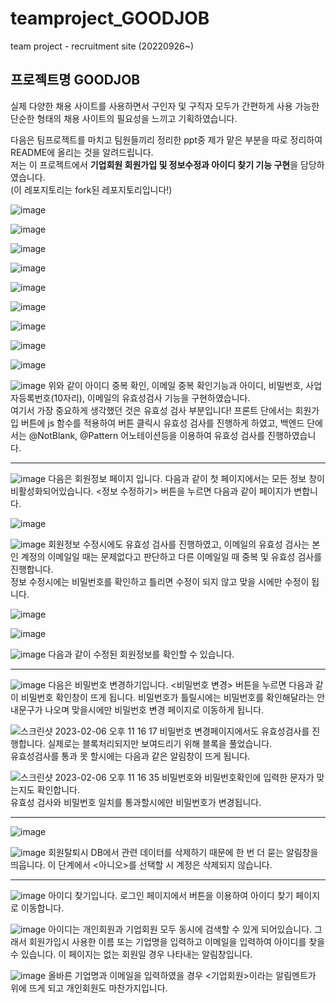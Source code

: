 # teamproject_GOODJOB
team project - recruitment site (20220926~)

## 프로젝트명 GOODJOB
실제 다양한 채용 사이트를 사용하면서 구인자 및 구직자 모두가 간편하게 사용 가능한 단순한 형태의 채용 사이트의 필요성을 느끼고 기획하였습니다.

다음은 팀프로젝트를 마치고 팀원들끼리 정리한 ppt중 제가 맡은 부분을 따로 정리하여 README에 올리는 것을 알려드립니다.   
저는 이 프로젝트에서 **기업회원 회원가입 및 정보수정과 아이디 찾기 기능 구현**을 담당하였습니다.   
(이 레포지토리는 fork된 레포지토리입니다!)

![image](https://user-images.githubusercontent.com/95398932/216991337-4c43a5c7-2273-41fc-8ff7-e6a45c4876d0.png)

![image](https://user-images.githubusercontent.com/95398932/216991462-0a1522dc-e7e9-4e0d-b2d2-1505385f814f.png)

![image](https://user-images.githubusercontent.com/95398932/216991554-0dba8c8d-54ce-461f-9172-fdd1ac225e7d.png)

![image](https://user-images.githubusercontent.com/95398932/216991803-b28566fb-fed3-4efe-8efc-2759918c5271.png)

![image](https://user-images.githubusercontent.com/95398932/216992102-cd715ea4-1a88-4627-82ab-6e2567cfe0e4.png)

![image](https://user-images.githubusercontent.com/95398932/216992222-0dfe33d0-80ba-42b1-8b7d-855f2b6eca1c.png)

![image](https://user-images.githubusercontent.com/95398932/216992355-a8fd78f8-bf3b-4f0b-97c2-4610b38a7cac.png)

![image](https://user-images.githubusercontent.com/95398932/216993500-be242d42-8028-4fe3-af2b-f64f2b317ee4.png)

![image](https://user-images.githubusercontent.com/95398932/216993784-07b4bd81-b5d6-41c4-b7ad-e8f64bb5be45.png)

![image](https://user-images.githubusercontent.com/95398932/216993892-27a5f2af-b758-435f-8752-cc58bf0259e8.png)
위와 같이 아이디 중복 확인, 이메일 중복 확인기능과 아이디, 비밀번호, 사업자등록번호(10자리), 이메일의 유효성검사 기능을 구현하였습니다.   
여기서 가장 중요하게 생각했던 것은 유효성 검사 부분입니다! 프론트 단에서는 회원가입 버튼에 js 함수를 적용하여 버튼 클릭시 유효성 검사를 진행하게 하였고, 
백엔드 단에서는 @NotBlank, @Pattern 어노테이션등을 이용하여 유효성 검사를 진행하였습니다.   
***

![image](https://user-images.githubusercontent.com/95398932/216994009-46a561e3-c3bb-4b2a-a0f5-3dd003ae9b08.png)
다음은 회원정보 페이지 입니다. 다음과 같이 첫 페이지에서는 모든 정보 창이 비활성화되어있습니다. <정보 수정하기> 버튼을 누르면 다음과 같이 페이지가 변합니다.

![image](https://user-images.githubusercontent.com/95398932/216994063-3cd4af2a-4d87-48ee-b49d-1469ddada4f9.png)

![image](https://user-images.githubusercontent.com/95398932/216994161-c066b84a-9742-4be3-8288-4bcfeb17d303.png)
회원정보 수정시에도 유효성 검사를 진행하였고, 이메일의 유효성 검사는 본인 계정의 이메일일 때는 문제없다고 판단하고 다른 이메일일 때 중복 및 유효성 검사를 진행합니다.   
정보 수정시에는 비밀번호를 확인하고 틀리면 수정이 되지 않고 맞을 시에만 수정이 됩니다.

![image](https://user-images.githubusercontent.com/95398932/216994339-5d06ad80-90e2-4c63-919b-0982a70d029a.png)

![image](https://user-images.githubusercontent.com/95398932/216994400-3bd720f6-ea19-48ad-83ea-3a149ed8b87b.png)

![image](https://user-images.githubusercontent.com/95398932/216994557-10974af9-28a9-4a52-8a47-82380e535b23.png)
다음과 같이 수정된 회원정보를 확인할 수 있습니다.   
***

![image](https://user-images.githubusercontent.com/95398932/216994614-0ad9f74f-d75a-49d8-86be-d33a4f3220eb.png)
다음은 비밀번호 변경하기입니다. <비밀번호 변경> 버튼을 누르면 다음과 같이 비밀번호 확인창이 뜨게 됩니다. 비밀번호가 틀릴시에는 비밀번호를 확인해달라는 안내문구가 나오며
맞을시에만 비밀번호 변경 페이지로 이동하게 됩니다.

![스크린샷 2023-02-06 오후 11 16 17](https://user-images.githubusercontent.com/95398932/217001726-752bd628-1299-4122-a2b2-55407adb2303.jpg)
비밀번호 변경페이지에서도 유효성검사를 진행합니다. 실제로는 블록처리되지만 보여드리기 위해 블록을 풀었습니다.   
유효성검사를 통과 못 할시에는 다음과 같은 알림창이 뜨게 됩니다.

![스크린샷 2023-02-06 오후 11 16 35](https://user-images.githubusercontent.com/95398932/217001864-9d8deaa8-058c-4045-a8e5-6f98301decf5.jpg)
비밀번호와 비밀번호확인에 입력한 문자가 맞는지도 확인합니다.   
유효성 검사와 비밀번호 일치를 통과할시에만 비밀번호가 변경됩니다.
***

![image](https://user-images.githubusercontent.com/95398932/216994831-cff69d59-e5a6-4798-9020-77c3ced424fa.png)

![image](https://user-images.githubusercontent.com/95398932/216994891-b610064a-2879-45a7-8cef-dddedb5a0072.png)
회원탈퇴시 DB에서 관련 데이터를 삭제하기 때문에 한 번 더 묻는 알림창을 띄웁니다. 이 단계에서 <아니오>를 선택할 시 계정은 삭제되지 않습니다.
***

![image](https://user-images.githubusercontent.com/95398932/216994992-5ca08427-617c-4d29-a5ce-aa3c65e12291.png)
아이디 찾기입니다. 로그인 페이지에서 버튼을 이용하여 아이디 찾기 페이지로 이동합니다.

![image](https://user-images.githubusercontent.com/95398932/216995077-0144cf02-57fc-4137-9072-325432fc0317.png)
아이디는 개인회원과 기업회원 모두 동시에 검색할 수 있게 되어있습니다. 그래서 회원가입시 사용한 이름 또는 기업명을 입력하고 이메일을 입력하여 아이디를 찾을 수 있습니다.
이 페이지는 없는 회원일 경우 나타내는 알림창입니다.

![image](https://user-images.githubusercontent.com/95398932/216995141-3a820e7d-98d7-4ec8-808b-0de3e57ae102.png)
올바른 기업명과 이메일을 입력하였을 경우 <기업회원>이라는 알림멘트가 위에 뜨게 되고 개인회원도 마찬가지입니다.

